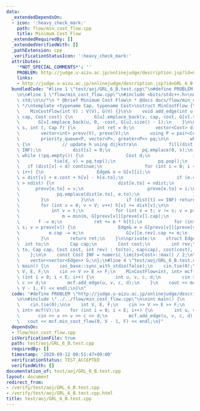 ```yaml
---
data:
  _extendedDependsOn:
  - icon: ':heavy_check_mark:'
    path: flow/min_cost_flow.cpp
    title: Minimum Cost Flow
  _extendedRequiredBy: []
  _extendedVerifiedWith: []
  _pathExtension: cpp
  _verificationStatusIcon: ':heavy_check_mark:'
  attributes:
    '*NOT_SPECIAL_COMMENTS*': ''
    PROBLEM: http://judge.u-aizu.ac.jp/onlinejudge/description.jsp?id=GRL_6_B
    links:
    - http://judge.u-aizu.ac.jp/onlinejudge/description.jsp?id=GRL_6_B
  bundledCode: "#line 1 \"test/aoj/GRL_6_B.test.cpp\"\n#define PROBLEM \"http://judge.u-aizu.ac.jp/onlinejudge/description.jsp?id=GRL_6_B\"\
    \n\n#line 1 \"flow/min_cost_flow.cpp\"\n#include <bits/stdc++.h>\nusing namespace\
    \ std;\n\n/*\n * @brief Minimum Cost Flow\n * @docs docs/flow/min_cost_flow.md\n\
    \ */\ntemplate <typename Cap, typename Cost>\nstruct MinCostFlow {\npublic:\n\
    \    MinCostFlow(int V) : V(V), G(V) {}\n\n    void add_edge(int u, int v, Cap\
    \ cap, Cost cost) {\n        G[u].emplace_back(v, cap, cost, G[v].size());\n \
    \       G[v].emplace_back(u, 0, -cost, G[u].size() - 1);\n    }\n\n    Cost min_cost_flow(int\
    \ s, int t, Cap f) {\n        int ret = 0;\n        vector<Cost> dist(V), h(V);\n\
    \        vector<int> prevv(V), preve(V);\n        using P = pair<Cost, int>;\n\
    \        priority_queue<P, vector<P>, greater<P>> pq;\n\n        while (f > 0)\
    \ {\n            // update h using dijkstra\n            fill(dist.begin(), dist.end(),\
    \ INF);\n            dist[s] = 0;\n            pq.emplace(0, s);\n           \
    \ while (!pq.empty()) {\n                Cost d;\n                int v;\n   \
    \             tie(d, v) = pq.top();\n                pq.pop();\n             \
    \   if (dist[v] < d) continue;\n                for (int i = 0; i < G[v].size();\
    \ i++) {\n                    Edge& e = G[v][i];\n                    Cost ndist\
    \ = dist[v] + e.cost + h[v] - h[e.to];\n                    if (e.cap > 0 && dist[e.to]\
    \ > ndist) {\n                        dist[e.to] = ndist;\n                  \
    \      prevv[e.to] = v;\n                        preve[e.to] = i;\n          \
    \              pq.emplace(dist[e.to], e.to);\n                    }\n        \
    \        }\n            }\n\n            if (dist[t] == INF) return -1;\n    \
    \        for (int v = 0; v < V; v++) h[v] += dist[v];\n\n            Cap m = f;\n\
    \            int v = t;\n            for (int v = t; v != s; v = prevv[v]) {\n\
    \                m = min(m, G[prevv[v]][preve[v]].cap);\n            }\n     \
    \       f -= m;\n            ret += m * h[t];\n            for (int v = t; v !=\
    \ s; v = prevv[v]) {\n                Edge& e = G[prevv[v]][preve[v]];\n     \
    \           e.cap -= m;\n                G[v][e.rev].cap += m;\n            }\n\
    \        }\n        return ret;\n    }\n\nprivate:\n    struct Edge {\n      \
    \  int to;\n        Cap cap;\n        Cost cost;\n        int rev;\n        Edge(int\
    \ to, Cap cap, Cost cost, int rev) : to(to), cap(cap), cost(cost), rev(rev) {}\n\
    \    };\n\n    const Cost INF = numeric_limits<Cost>::max() / 2;\n\n    int V;\n\
    \    vector<vector<Edge>> G;\n};\n#line 4 \"test/aoj/GRL_6_B.test.cpp\"\n\nint\
    \ main() {\n    ios_base::sync_with_stdio(false);\n    cin.tie(0);\n\n    int\
    \ V, E, F;\n    cin >> V >> E >> F;\n    MinCostFlow<int, int> mcf(V);\n    for\
    \ (int i = 0; i < E; i++) {\n        int u, v, c, d;\n        cin >> u >> v >>\
    \ c >> d;\n        mcf.add_edge(u, v, c, d);\n    }\n    cout << mcf.min_cost_flow(0,\
    \ V - 1, F) << endl;\n}\n"
  code: "#define PROBLEM \"http://judge.u-aizu.ac.jp/onlinejudge/description.jsp?id=GRL_6_B\"\
    \n\n#include \"../../flow/min_cost_flow.cpp\"\n\nint main() {\n    ios_base::sync_with_stdio(false);\n\
    \    cin.tie(0);\n\n    int V, E, F;\n    cin >> V >> E >> F;\n    MinCostFlow<int,\
    \ int> mcf(V);\n    for (int i = 0; i < E; i++) {\n        int u, v, c, d;\n \
    \       cin >> u >> v >> c >> d;\n        mcf.add_edge(u, v, c, d);\n    }\n \
    \   cout << mcf.min_cost_flow(0, V - 1, F) << endl;\n}"
  dependsOn:
  - flow/min_cost_flow.cpp
  isVerificationFile: true
  path: test/aoj/GRL_6_B.test.cpp
  requiredBy: []
  timestamp: '2020-09-12 00:51:47+09:00'
  verificationStatus: TEST_ACCEPTED
  verifiedWith: []
documentation_of: test/aoj/GRL_6_B.test.cpp
layout: document
redirect_from:
- /verify/test/aoj/GRL_6_B.test.cpp
- /verify/test/aoj/GRL_6_B.test.cpp.html
title: test/aoj/GRL_6_B.test.cpp
---
```

